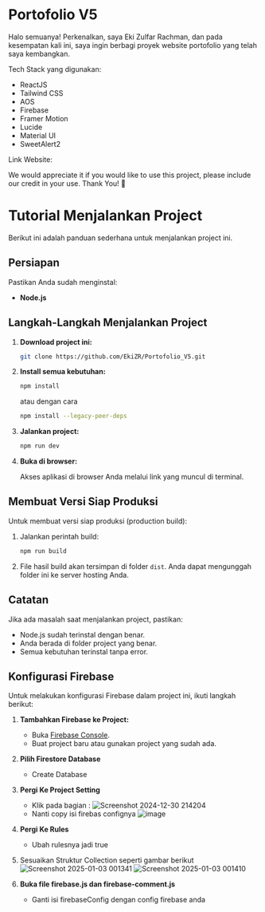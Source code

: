 # Portofolio V5
Halo semuanya!
Perkenalkan, saya Eki Zulfar Rachman, dan pada kesempatan kali ini, saya ingin berbagi proyek website portofolio yang telah saya kembangkan.

Tech Stack yang digunakan:
- ReactJS
- Tailwind CSS
- AOS
- Firebase
- Framer Motion
- Lucide
- Material UI
- SweetAlert2

Link Website:

We would appreciate it if you would like to use this project, please include our credit in your use. Thank You! 🙏

# Tutorial Menjalankan Project

Berikut ini adalah panduan sederhana untuk menjalankan project ini.

## Persiapan

Pastikan Anda sudah menginstal:

- **Node.js** 

## Langkah-Langkah Menjalankan Project

1. **Download project ini:**

   ```bash
   git clone https://github.com/EkiZR/Portofolio_V5.git
   ```

2. **Install semua kebutuhan:**

   ```bash
   npm install
   ```
   atau dengan cara
   
    ```bash
   npm install --legacy-peer-deps
   ```

4. **Jalankan project:**
   
   ```bash
   npm run dev
   ```

6. **Buka di browser:**

   Akses aplikasi di browser Anda melalui link yang muncul di terminal.

## Membuat Versi Siap Produksi

Untuk membuat versi siap produksi (production build):

1. Jalankan perintah build:

   ```bash
   npm run build
   ```

2. File hasil build akan tersimpan di folder `dist`. Anda dapat mengunggah folder ini ke server hosting Anda.

## Catatan

Jika ada masalah saat menjalankan project, pastikan:

- Node.js sudah terinstal dengan benar.
- Anda berada di folder project yang benar.
- Semua kebutuhan terinstal tanpa error.

## Konfigurasi Firebase

Untuk melakukan konfigurasi Firebase dalam project ini, ikuti langkah berikut:

1. **Tambahkan Firebase ke Project:**
   - Buka [Firebase Console](https://console.firebase.google.com/).
   - Buat project baru atau gunakan project yang sudah ada.

2. **Pilih Firestore Database**
   - Create Database

3. **Pergi Ke Project Setting**
    - Klik pada bagian : ![Screenshot 2024-12-30 214204](https://github.com/user-attachments/assets/43243cad-b414-4dd9-8793-d15c401c82fe)
    - Nanti copy isi firebas confignya ![image](https://github.com/user-attachments/assets/6d0e158c-1ae0-40c1-8b41-9e53a1c4ccbb)

4. **Pergi Ke Rules**
   - Ubah rulesnya jadi true

5. Sesuaikan Struktur Collection seperti gambar berikut
  ![Screenshot 2025-01-03 001341](https://github.com/user-attachments/assets/38580122-08a4-4499-a8fd-0f253652a239)
![Screenshot 2025-01-03 001410](https://github.com/user-attachments/assets/d563d7ad-f1ab-46ff-8185-640dcebd0363)

6. **Buka file firebase.js dan firebase-comment.js** 
   - Ganti isi firebaseConfig dengan config firebase anda



    
      


